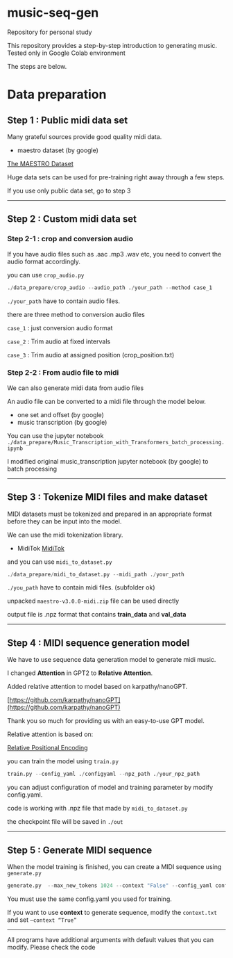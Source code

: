 # music-seq-gen

Repository for personal study

This repository provides a step-by-step introduction to generating music. Tested only in Google Colab environment

The steps are below.

# Data preparation

## Step 1 : Public midi data set

Many grateful sources provide good quality midi data.

- maestro dataset (by google) 

[The MAESTRO Dataset](https://magenta.tensorflow.org/datasets/maestro)

Huge data sets can be used for pre-training right away through a few steps.

If you use only public data set, go to step 3 

---

## Step 2 : Custom midi data set

### Step 2-1 : crop and conversion audio

If you have audio files such as .aac .mp3 .wav etc, you need to convert the audio format accordingly.

you can use `crop_audio.py`

```python
./data_prepare/crop_audio --audio_path ./your_path --method case_1
```

`./your_path` have to contain audio files.

there are three method to conversion audio files

`case_1` : just conversion audio format

`case_2` : Trim audio at fixed intervals

`case_3` : Trim audio at assigned position (crop_position.txt)

### Step 2-2 : From audio file to midi

We can also generate midi data from audio files

An audio file can be converted to a midi file through the model below.

- one set and offset (by google)
- music transcription (by google)

You can use the jupyter notebook `./data_prepare/Music_Transcription_with_Transformers_batch_processing.ipynb`

I modified original music_transcription jupyter notebook (by google) to batch processing

---

## Step 3 : Tokenize MIDI files and make dataset

MIDI datasets must be tokenized and prepared in an appropriate format before they can be input into the model.

We can use the midi tokenization library.

- MidiTok
[MidiTok](https://github.com/Natooz/MidiTok)

and you can use `midi_to_dataset.py`

```python
./data_prepare/midi_to_dataset.py --midi_path ./your_path
```

`./you_path` have to contain midi files. (subfolder ok)

unpacked `maestro-v3.0.0-midi.zip` file can be used directly 

output file is .npz format that contains **train_data** and **val_data**

---

## Step 4 : MIDI sequence generation model

We have to use sequence data generation model to generate midi music.

I changed **Attention** in GPT2 to **Relative Attention**.

Added relative attention to model based on karpathy/nanoGPT.

[https://github.com/karpathy/nanoGPT](https://github.com/karpathy/nanoGPT)

Thank you so much for providing us with an easy-to-use GPT model.

Relative attention is based on:

[Relative Positional Encoding](https://jaketae.github.io/study/relative-positional-encoding/)

 

you can train the model using `train.py`

```python
train.py --config_yaml ./configyaml --npz_path ./your_npz_path
```

 you can adjust configuration of model and training parameter by modify config.yaml.

code is working with .npz file that made by `midi_to_dataset.py`

the checkpoint file will be saved in `./out`

---

## Step 5 : Generate MIDI sequence

When the model training is finished, you can create a MIDI sequence using `generate.py`

```python
generate.py  --max_new_tokens 1024 --context "False" --config_yaml config.yaml --weight_path ./out/ckpt.pt
```

You must use the same config.yaml you used for training.

If you want to use **context** to generate sequence, modify the `context.txt` and set `—context “True”`

---
All programs have additional arguments with default values that you can modify. Please check the code

